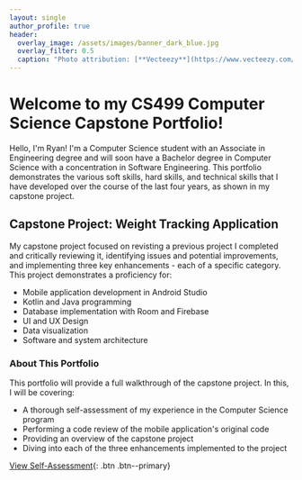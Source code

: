 ```yaml
--- 
layout: single
author_profile: true
header: 
  overlay_image: /assets/images/banner_dark_blue.jpg
  overlay_filter: 0.5
  caption: "Photo attribution: [**Vecteezy**](https://www.vecteezy.com/free-vector/polygon-gradient)"
---
```


# Welcome to my CS499 Computer Science Capstone Portfolio!

Hello, I'm Ryan! I'm a Computer Science student with an Associate in Engineering degree and will soon have a Bachelor degree in Computer Science with a concentration in Software Engineering. This portfolio demonstrates the various soft skills, hard skills, and technical skills that I have developed over the course of the last four years, as shown in my capstone project. 

## Capstone Project: Weight Tracking Application

My capstone project focused on revisting a previous project I completed and critically reviewing it, identifying issues and potential improvements, and implementing three key enhancements - each of a specific category. This project demonstrates a proficiency for:
- Mobile application development in Android Studio
- Kotlin and Java programming
- Database implementation with Room and Firebase
- UI and UX Design
- Data visualization
- Software and system architecture

### About This Portfolio

This portfolio will provide a full walkthrough of the capstone project. In this, I will be covering:
- A thorough self-assessment of my experience in the Computer Science program
- Performing a code review of the mobile application's original code
- Providing an overview of the capstone project
- Diving into each of the three enhancements implemented to the project

[View Self-Assessment](/self-assessment/){: .btn .btn--primary}
